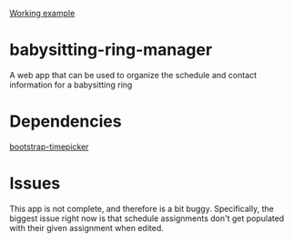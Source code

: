 [Working example](http://coryklein.com/babysitting-ring-manager)

babysitting-ring-manager
========================

A web app that can be used to organize the schedule and contact information for a babysitting ring

Dependencies
============

[bootstrap-timepicker](https://github.com/jdewit/bootstrap-timepicker)

Issues
======

This app is not complete, and therefore is a bit buggy. Specifically, the biggest issue right now is that schedule assignments don't get populated with their given assignment when edited.
